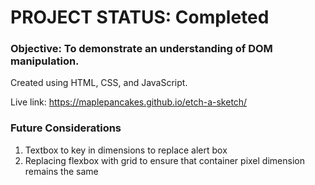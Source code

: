 # PROJECT STATUS: Completed

### Objective: To demonstrate an understanding of DOM manipulation.

Created using HTML, CSS, and JavaScript.

Live link: https://maplepancakes.github.io/etch-a-sketch/

### Future Considerations 

1. Textbox to key in dimensions to replace alert box
2. Replacing flexbox with grid to ensure that container pixel dimension remains the same
